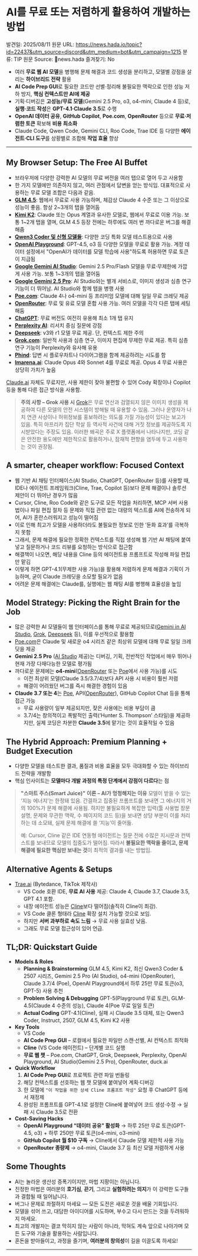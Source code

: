 # AI를 무료 또는 저렴하게 활용하여 개발하는 방법

발견일: 2025/08/11
원문 URL: https://news.hada.io/topic?id=22437&utm_source=discord&utm_medium=bot&utm_campaign=1215
분류: TIP
원문 Source: 🔗news.hada
즐겨찾기: No

[](https://social.news.hada.io/topic/22437)

- 여러 **무료 웹 AI 모델**을 병행해 문제 해결과 코드 생성을 분리하고, 모델별 강점을 살리는 **하이브리드 전략** 활용
- **AI Code Prep GUI**로 필요한 코드만 선별·정리해 불필요한 맥락으로 인한 성능 저하 방지, **핵심 컨텍스트만 AI에 제공**
- 기획·디버깅은 **고성능/무료 모델**(Gemini 2.5 Pro, o3, o4-mini, Claude 4 등)로, **실행·코드 작성**은 **GPT-4.1·Claude 3.5**로 수행
- **OpenAI 데이터 공유**, **GitHub Copilot**, **Poe.com**, **OpenRouter** 등으로 **무료·저렴한 토큰** 확보해 **비용 최소화**
- Claude Code, Qwen Code, Gemini CLI, Roo Code, Trae IDE 등 다양한 **에이전트·CLI 도구**를 상황별로 조합해 **작업 효율** 향상

---

## My Browser Setup: The Free AI Buffet

- 브라우저에 다양한 강력한 AI 모델의 무료 버전을 여러 탭으로 열어 두고 사용함
- 한 가지 모델에만 의존하지 않고, 여러 관점에서 답변을 얻는 방식임. 대표적으로 사용하는 무료 모델 조합은 다음과 같음.
- [**GLM 4.5**](https://chat.z.ai/): 웹에서 무료로 사용 가능하며, 체감상 Claude 4 수준 또는 그 이상으로 성능이 좋음. 항상 2~3개의 탭을 열어둠
- [**Kimi K2**](https://kimi.com/): Claude 또는 Opus 계열과 유사한 모델로, 웹에서 무료로 이용 가능. 보통 1~2개 탭을 열며, GLM 4.5 등장 전에는 하루에도 여러 번 까다로운 버그를 해결해줌
- [**Qwen3 Coder 및 신형 모델들**](https://chat.qwen.ai/): 다양한 코딩 특화 모델 테스트용으로 사용
- [**OpenAI Playground**](https://platform.openai.com/playground/prompts?models=o3): GPT-4.5, o3 등 다양한 모델을 무료로 활용 가능. 계정 데이터 설정에서 "OpenAI가 데이터를 모델 학습에 사용"하도록 허용하면 무료 토큰이 지급됨
- [**Google Gemini AI Studio**](https://aistudio.google.com/): Gemini 2.5 Pro/Flash 모델을 무료·무제한에 가깝게 사용 가능. 보통 1~3개의 탭을 열어둠
- [**Google Gemini 2.5 Pro**](https://gemini.google.com/app): AI Studio와는 별개 서비스로, 이미지 생성과 심층 연구 기능이 더 뛰어남. AI Studio와 함께 탭을 병행 사용
- [**Poe.com**](https://poe.com/): Claude 4나 o4-mini 등 프리미엄 모델에 대해 일일 무료 크레딧 제공
- [**OpenRouter**](https://openrouter.ai/): 무료 및 유료 모델 혼합 사용 가능. 여러 모델을 각각 다른 탭에 세팅해둠
- [**ChatGPT**](https://chatgpt.com/): 무료 버전도 여전히 유용해 최소 1개 탭 유지
- [**Perplexity AI**](https://www.perplexity.ai/): 리서치 중심 질문에 강점
- [**Deepseek**](https://chat.deepseek.com/): v3와 r1 모델 무료 제공. 단, 컨텍스트 제한 주의
- [**Grok.com**](https://grok.com/): 일반적 사용과 심층 연구, 이미지 편집에 무제한 무료 제공. 특히 심층 연구 기능이 Perplexity와 유사해 유용
- [**Phind**](https://phind.com/): 답변 시 플로우차트나 다이어그램을 함께 제공하려는 시도를 함
- [**lmarena.ai**](https://lmarena.ai/): Claude Opus 4와 Sonnet 4를 무료로 제공. Opus 4 무료 사용은 상당히 가치가 높음

[Claude.ai](https://claude.ai/new) 자체도 무료지만, 사용 제한이 잦아 불편할 수 있어 Cody 확장이나 Copilot 등을 통해 다른 접근 방식을 사용함.

> **주의 사항 – Grok 사용 시**
[Grok](https://grok.com/)은 무료 연산과 검열되지 않은 이미지 생성을 제공하여 다른 모델의 안전 시스템이 방해될 때 유용할 수 있음. 그러나 운영자가 나치 연관 사상이나 허위정보를 홍보하려는 의도를 가질 가능성이 있다는 보고가 있음. 특히 아프리카 집단 학살 등 역사적 사건에 대해 거짓 정보를 제공하도록 지시받았다는 주장도 있음. 이러한 왜곡은 주로 X 플랫폼에서 나타나지만, 코딩 같은 안전한 용도에만 제한적으로 활용하거나, 잠재적 편향을 염두에 두고 사용하는 것이 권장됨.
> 

## A smarter, cheaper workflow: Focused Context

- 웹 기반 AI 채팅 인터페이스(AI Studio, ChatGPT, OpenRouter 등)를 사용할 때, IDE나 에이전트 프레임워크(Cline, Trae, Copilot 등)보다 문제 해결이나 솔루션 제안이 더 뛰어난 경우가 많음
- Cursor, Cline, Roo Code와 같은 도구로 모든 작업을 처리하면, MCP 서버 사용법이나 파일 편집 절차 등 문제와 직접 관련 없는 대량의 텍스트를 AI에 전송하게 되어, AI가 혼란스러워지고 성능이 떨어짐
- 이로 인해 최고가 모델을 사용하더라도 불필요한 정보로 인한 ‘둔화 효과’를 극복하지 못함
- 그래서, 문제 해결에 필요한 정확한 컨텍스트를 직접 생성해 웹 기반 AI 채팅에 붙여넣고 질문하거나 코드 리뷰를 요청하는 방식으로 접근함
- 해결책이 나오면, 해당 내용을 Cline 등의 에이전트용 프롬프트로 작성해 파일 편집만 맡김
- 이렇게 하면 GPT-4.1(무제한 사용 가능)을 활용해 저렴하게 문제 해결과 기획이 가능하며, 굳이 Claude 크레딧을 소모할 필요가 없음
- 어려운 문제 해결에는 Claude를, 실행에는 웹 채팅 AI를 병행해 효율성을 높임

## Model Strategy: Picking the Right Brain for the Job

- 많은 강력한 AI 모델들이 웹 인터페이스를 통해 무료로 제공되므로([Gemini in AI Studio](https://aistudio.google.com/), [Grok](https://grok.com/), [Deepseek](https://chat.deepseek.com/) 등), 이를 우선적으로 활용함
- [Poe.com](https://poe.com/)은 Claude 및 새로운 o4 시리즈 같은 최상위 모델에 대해 무료 일일 크레딧을 제공
- **Gemini 2.5 Pro** ([AI Studio](https://aistudio.google.com/) 제공)는 디버깅, 기획, 전반적인 작업에서 매우 뛰어나 현재 가장 다재다능한 모델로 평가됨
- 까다로운 문제에는 **o4-mini**([OpenRouter](https://openrouter.ai/) 또는 [Poe](https://poe.com/)에서 사용 가능)를 시도
    - 이전 최상위 모델(Claude 3.5/3.7/4)보다 API 사용 시 비용이 훨씬 저렴
    - 해결이 어려웠던 버그를 즉시 해결한 경험이 있음
- **Claude 3.7 또는 4**는 [Poe](https://poe.com/), API([OpenRouter](https://openrouter.ai/)), GitHub Copilot Chat 등을 통해 접근 가능
    - 무료 사용량이 일부 제공되지만, 잦은 사용에는 비용 부담이 큼
    - 3.7/4는 창의적이고 폭발적인 출력(‘Hunter S. Thompson’ 스타일)을 제공하지만, 실제 코딩은 차분한 **Claude 3.5**에 맡기는 것이 효율적일 수 있음

## The Hybrid Approach: Premium Planning + Budget Execution

- 다양한 모델을 테스트한 결과, 품질과 비용 효율을 모두 극대화할 수 있는 하이브리드 전략을 개발함
- 핵심 인사이트는 **모델마다 개발 과정의 특정 단계에서 강점이 다르다**는 점

> **"스마트 주스(Smart Juice)" 이론 – AI가 멍청해지는 이유**
모델이 받을 수 있는 ‘지능 에너지’는 한정돼 있음.
간결하고 집중된 프롬프트를 보내면 그 에너지의 거의 100%가 문제 해결에 사용됨.
하지만 불필요하게 복잡한 입력(툴 사용법 장문 설명, 문제와 무관한 맥락, 수 페이지의 코드 등)을 보내면 상당 부분이 이를 처리하는 데 소모돼, 실제 문제 해결에 쓸 ‘지능’이 줄어듦.
> 
> 
> 예: Cursor, Cline 같은 IDE 연동형 에이전트는 질문 전에 수많은 지시문과 컨텍스트를 보내므로 모델의 집중도가 떨어짐.
> 따라서 **불필요한 맥락을 줄이고, 문제 해결에 필요한 핵심만 보내는 것**이 최적의 결과를 내는 방법임.
> 

## Alternative Agents & Setups

- [Trae.ai](https://trae.ai/) (Bytedance, TikTok 제작사)
    - VS Code 호환 IDE, **무료 AI 사용** 제공: Claude 4, Claude 3.7, Claude 3.5, GPT 4.1 포함.
    - 내장 에이전트 성능은 [Cline](https://cline.bot/)보다 떨어짐(솔직히 Cline이 최강).
    - VS Code 클론 형태라 [Cline](https://cline.bot/) 확장 설치 가능할 것으로 보임.
    - 하지만 **서버 과부하로 속도 느림** → 무료 사용 실효성 낮음.
    - 그래도 무료 모델 접근성이 있어 언급.

## TL;DR: Quickstart Guide

- **Models & Roles**
    - **Planning & Brainstorming**
    GLM 4.5, Kimi K2, 최신 Qwen3 Coder & 2507 시리즈, Gemini 2.5 Pro (AI Studio), o4-mini (OpenRouter), Claude 3.7/4 (Poe), OpenAI Playground에서 하루 25만 무료 토큰(o3, GPT-5) 사용 추천
    - **Problem Solving & Debugging**
    GPT-5(Playground 무료 토큰), GLM-4.5(Claude 4 수준의 성능), Claude 4(Poe 무료 일일 토큰)
    - **Actual Coding**
    GPT-4.1(Cline), 실패 시 Claude 3.5 대체, 또는 Qwen3 Coder, Instruct, 2507, GLM 4.5, Kimi K2 사용
- **Key Tools**
    - VS Code
    - **AI Code Prep GUI** – 로컬에서 필요한 파일만 스캔·선별, AI 컨텍스트 최적화
    - **Cline** (VS Code 에이전트) – 단계별 코드 실행
    - **무료 웹 챗** – Poe.com, ChatGPT, Grok, Deepseek, Perplexity, OpenAI Playground, AI Studio(Gemini 2.5 Pro), OpenRouter, duck.ai
- **Quick Workflow**
    1. **AI Code Prep GUI**로 프로젝트 관련 파일 번들링
    2. 해당 컨텍스트를 선호하는 웹 챗 모델에 붙여넣어 계획·디버깅
    3. 한 모델에 `"이 작업을 위한 상세 Cline 프롬프트 작성"` 요청 후 ChatGPT 등에서 재정제
    4. 완성된 프롬프트를 GPT-4.1로 설정한 Cline에 붙여넣어 코드 생성·수정
    → 실패 시 Claude 3.5로 전환
- **Cost-Saving Hacks**
    - **OpenAI Playground “데이터 공유” 활성화** → 하루 25만 무료 토큰(GPT-4.5, o3) + 하루 250만 무료 토큰(o4-mini, o3-mini)
    - **GitHub Copilot 월 $10 구독** → Cline에서 Claude 모델 제한적 사용 가능
    - **OpenRouter 종량제** → o4-mini, Claude 3.7 등 최신 모델 저렴하게 사용

## Some Thoughts

- AI는 놀라운 생산성 증폭기이지만, 마법 지팡이는 아닙니다.
- 진정한 마법은 여러분의 **호기심**, **끈기**, 그리고 **실험하려는 의지**가 이 강력한 도구들과 결합될 때 일어납니다.
- 버그나 문제로 좌절하지 마세요 — 모든 도전은 새로운 것을 배울 기회입니다.
- 모델을 섞어 쓰고, 대담한 아이디어를 시도하며, 부수고 다시 만드는 것을 두려워하지 마세요.
- 최고의 개발자는 결코 막히지 않는 사람이 아니라, 막혀도 계속 앞으로 나아가며 모든 도구와 기술을 활용하는 사람입니다.
- 혼돈을 받아들이고, 과정을 즐기며, **여러분의 창의성**이 길을 이끌도록 하세요!

---